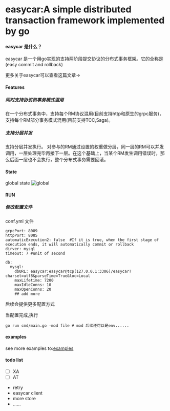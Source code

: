 # easycar:A simple distributed transaction framework implemented by go

#### easycar 是什么？

easycar 是一个用go实现的支持两阶段提交协议的分布式事务框架。它的全称是(easy commit and rollback)

更多关于easycar可以查看这篇文章->

#### Features

##### 同时支持协议和事务模式混用

在一个分布式事务中，支持每个RM协议混用(目前支持http和原生的grpc服务)，支持每个RM部分事务模式混用(目前支持TCC,Saga)。

##### 支持分层并发

支持分层并发执行。 对参与的RM通过设置的权重做分层，同一层的RM可以并发调用，一层处理完毕再接下一层。在这个基础上，当某个RM发生调用错误时，那么后面一层也不会执行，整个分布式事务需要回滚。

#### State

global state
![global](https://cdn.syst.top/global.png)

#### RUN

##### 修改配置文件
conf.yml 文件
```ymal
grpcPort: 8089
httpPort: 8085
automaticExecution2: false  #If it is true, when the first stage of execution ends, it will automatically commit or rollback
dirver: mysql
timeout: 7 #unit of second

db:
  mysql:
    dbURL: easycar:easycar@tcp(127.0.0.1:3306)/easycar?charset=utf8&parseTime=True&loc=Local
    maxLifetime: 7200
    maxIdleConns: 10
    maxOpenConns: 20
    ## add more
```

后续会提供更多配置方式


当配置完成,执行

```shell
go run cmd/main.go -mod file # mod 后续还可以是env......
```

#### examples

see more examples to:[examples](https://github.com/easycar/examples)

#### todo list

- [ ] XA
- [ ] AT
- retry
- easycar client
- more store
- ......

